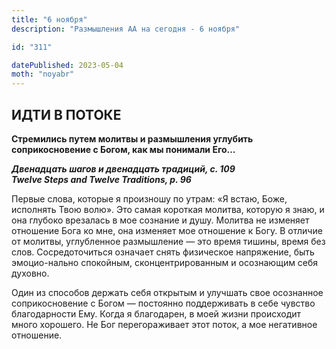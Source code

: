 ```yaml
---
title: "6 ноября"
description: "Размышления АА на сегодня - 6 ноября"

id: "311"

datePublished: 2023-05-04
moth: "noyabr"
---
```


## ИДТИ В ПОТОКЕ

**Стремились путем молитвы и размышления углубить соприкосновение с Богом, как
мы понимали Его…**

**_Двенадцать шагов и двенадцать традиций, с. 109  
Twelve Steps and Twelve Traditions, p. 96_**

Первые слова, которые я произношу по утрам: «Я встаю, Боже, исполнять Твою
волю». Это самая короткая молитва, которую я знаю, и она глубоко врезалась в
мое сознание и душу. Молитва не изменяет отношение Бога ко мне, она изменяет
мое отношение к Богу. В отличие от молитвы, углубленное размышление — это
время тишины, время без слов. Сосредоточиться означает снять физическое
напряжение, быть эмоцио-нально спокойным, сконцентрированным и осознающим себя
духовно.

Один из способов держать себя открытым и улучшать свое осознанное
соприкосновение с Богом — постоянно поддерживать в себе чувство благодарности
Ему. Когда я благодарен, в моей жизни происходит много хорошего. Не Бог
перегораживает этот поток, а мое негативное отношение.
